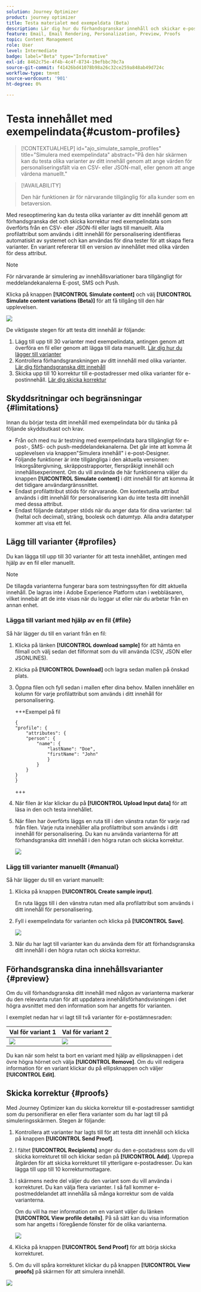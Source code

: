 ```yaml
---
solution: Journey Optimizer
product: journey optimizer
title: Testa materialet med exempeldata (Beta)
description: Lär dig hur du förhandsgranskar innehåll och skickar e-postkorrektur med exempelindata från en CSV- eller JSON-fil eller lägger till manuellt.
feature: Email, Email Rendering, Personalization, Preview, Proofs
topic: Content Management
role: User
level: Intermediate
badge: label="Beta" type="Informative"
exl-id: 8462c75e-4f4b-4c4f-8734-19efbbc70c7a
source-git-commit: f41426bd41078b98a26c32ce259a848ab49d724c
workflow-type: tm+mt
source-wordcount: '901'
ht-degree: 0%

---
```


# Testa innehållet med exempelindata{#custom-profiles}

>[!CONTEXTUALHELP]
>id="ajo_simulate_sample_profiles"
>title="Simulera med exempelindata"
>abstract="På den här skärmen kan du testa olika varianter av ditt innehåll genom att ange värden för personaliseringsfält via en CSV- eller JSON-mall, eller genom att ange värdena manuellt."

>[!AVAILABILITY]
>
>Den här funktionen är för närvarande tillgänglig för alla kunder som en betaversion.

Med reseoptimering kan du testa olika varianter av ditt innehåll genom att förhandsgranska det och skicka korrektur med exempelindata som överförts från en CSV- eller JSON-fil eller lagts till manuellt. Alla profilattribut som används i ditt innehåll för personalisering identifieras automatiskt av systemet och kan användas för dina tester för att skapa flera varianter. En variant refererar till en version av innehållet med olika värden för dess attribut.

>[!NOTE]
>
>För närvarande är simulering av innehållsvariationer bara tillgängligt för meddelandekanalerna E-post, SMS och Push.

Klicka på knappen **[!UICONTROL Simulate content]** och välj **[!UICONTROL Simulate content variations (Beta)]** för att få tillgång till den här upplevelsen.

![](assets/simulate-sample.png)

De viktigaste stegen för att testa ditt innehåll är följande:

1. Lägg till upp till 30 varianter med exempelindata, antingen genom att överföra en fil eller genom att lägga till data manuellt. [Lär dig hur du lägger till varianter](#profiles)
1. Kontrollera förhandsgranskningen av ditt innehåll med olika varianter. [Lär dig förhandsgranska ditt innehåll](#preview)
1. Skicka upp till 10 korrektur till e-postadresser med olika varianter för e-postinnehåll. [Lär dig skicka korrektur](#proofs)


## Skyddsritningar och begränsningar {#limitations}

Innan du börjar testa ditt innehåll med exempelindata bör du tänka på följande skyddsutkast och krav.

* Från och med nu är testning med exempelindata bara tillgängligt för e-post-, SMS- och push-meddelandekanalerna. Det går inte att komma åt upplevelsen via knappen&quot;Simulera innehåll&quot; i e-post-Designer.
* Följande funktioner är inte tillgängliga i den aktuella versionen: Inkorgsåtergivning, skräppostrapporter, flerspråkigt innehåll och innehållsexperiment. Om du vill använda de här funktionerna väljer du knappen **[!UICONTROL Simulate content]** i ditt innehåll för att komma åt det tidigare användargränssnittet.
* Endast profilattribut stöds för närvarande. Om kontextuella attribut används i ditt innehåll för personalisering kan du inte testa ditt innehåll med dessa attribut.
* Endast följande datatyper stöds när du anger data för dina varianter: tal (heltal och decimal), sträng, boolesk och datumtyp. Alla andra datatyper kommer att visa ett fel.

## Lägg till varianter {#profiles}

Du kan lägga till upp till 30 varianter för att testa innehållet, antingen med hjälp av en fil eller manuellt.

>[!NOTE]
>
>De tillagda varianterna fungerar bara som testningssyften för ditt aktuella innehåll. De lagras inte i Adobe Experience Platform utan i webbläsaren, vilket innebär att de inte visas när du loggar ut eller när du arbetar från en annan enhet.

### Lägga till variant med hjälp av en fil {#file}

Så här lägger du till en variant från en fil:

1. Klicka på länken **[!UICONTROL download sample]** för att hämta en filmall och välj sedan det filformat som du vill använda (CSV, JSON eller JSONLINES).
1. Klicka på **[!UICONTROL Download]** och lagra sedan mallen på önskad plats.
1. Öppna filen och fyll sedan i mallen efter dina behov. Mallen innehåller en kolumn för varje profilattribut som används i ditt innehåll för personalisering.

   +++Exempel på fil

   ```
   {
   "profile": {
       "attributes": {
       "person": {
           "name": {
               "lastName": "Doe",
               "firstName": "John"
               }
           }
       }
   }
   }
   ```

   +++

1. När filen är klar klickar du på **[!UICONTROL Upload Input data]** för att läsa in den och testa innehållet.
1. När filen har överförts läggs en ruta till i den vänstra rutan för varje rad från filen. Varje ruta innehåller alla profilattribut som används i ditt innehåll för personalisering. Du kan nu använda varianterna för att förhandsgranska ditt innehåll i den högra rutan och skicka korrektur.

   ![](assets/simulate-custom-variants.png)

### Lägg till varianter manuellt {#manual}

Så här lägger du till en variant manuellt:

1. Klicka på knappen **[!UICONTROL Create sample input]**.

   En ruta läggs till i den vänstra rutan med alla profilattribut som används i ditt innehåll för personalisering.

1. Fyll i exempelindata för varianten och klicka på **[!UICONTROL Save]**.

   ![](assets/simulate-custom-add.png)

1. När du har lagt till varianter kan du använda dem för att förhandsgranska ditt innehåll i den högra rutan och skicka korrektur.

## Förhandsgranska dina innehållsvarianter {#preview}

Om du vill förhandsgranska ditt innehåll med någon av varianterna markerar du den relevanta rutan för att uppdatera innehållsförhandsvisningen i det högra avsnittet med den information som har angetts för varianten.

I exemplet nedan har vi lagt till två varianter för e-postämnesraden:

| Val för variant 1 | Val för variant 2 |
|----------|-------------|
| ![](assets/simulate-custom-boxes.png) | ![](assets/simulate-custom-boxes2.png) |

Du kan när som helst ta bort en variant med hjälp av ellipsknappen i det övre högra hörnet och välja **[!UICONTROL Remove]**. Om du vill redigera information för en variant klickar du på ellipsknappen och väljer **[!UICONTROL Edit]**.

## Skicka korrektur {#proofs}

Med Journey Optimizer kan du skicka korrektur till e-postadresser samtidigt som du personifierar en eller flera varianter som du har lagt till på simuleringsskärmen. Stegen är följande:

1. Kontrollera att varianter har lagts till för att testa ditt innehåll och klicka på knappen **[!UICONTROL Send Proof]**.

1. I fältet **[!UICONTROL Recipients]** anger du den e-postadress som du vill skicka korrekturet till och klickar sedan på **[!UICONTROL Add]**. Upprepa åtgärden för att skicka korrekturet till ytterligare e-postadresser. Du kan lägga till upp till 10 korrekturmottagare.

1. I skärmens nedre del väljer du den variant som du vill använda i korrekturet. Du kan välja flera varianter. I så fall kommer e-postmeddelandet att innehålla så många korrektur som de valda varianterna.

   Om du vill ha mer information om en variant väljer du länken **[!UICONTROL View profile details]**. På så sätt kan du visa information som har angetts i föregående fönster för de olika varianterna.

   ![](assets/simulate-custom-proofs.png)

1. Klicka på knappen **[!UICONTROL Send Proof]** för att börja skicka korrekturet.

1. Om du vill spåra korrekturet klickar du på knappen **[!UICONTROL View proofs]** på skärmen för att simulera innehåll.

![](assets/simulate-custom-sent-proofs.png)
